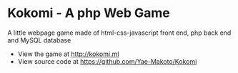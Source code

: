 # Kokomi - A php Web Game

A little webpage game made of html-css-javascript front end, php back end and MySQL database

- View the game at http://kokomi.ml
- View source code at https://github.com/Yae-Makoto/Kokomi

